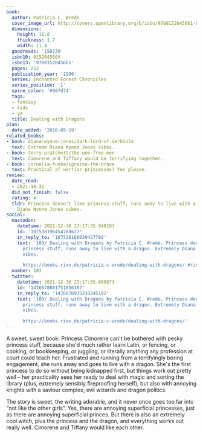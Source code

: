 ```yaml
---
book:
  author: Patricia C. Wrede
  cover_image_url: http://covers.openlibrary.org/b/isbn/9780152045661-L.jpg
  dimensions:
    height: 18.0
    thickness: 1.7
    width: 11.4
  goodreads: '150739'
  isbn10: 015204566X
  isbn13: '9780152045661'
  pages: 212
  publication_year: '1990'
  series: Enchanted Forest Chronicles
  series_position: '1'
  spine_color: '#987d74'
  tags:
  - fantasy
  - kids
  - ya
  title: Dealing with Dragons
plan:
  date_added: '2016-05-19'
related_books:
- book: diana-wynne-jones/dark-lord-of-derkholm
  text: Extreme Diana Wynne Jones vibes.
- book: terry-pratchett/the-wee-free-men
  text: Cimorene and Tiffany would be terrifying together.
- book: cornelia-funke/igraine-the-brave
  text: Practical af warrior princesses? Yes please.
review:
  date_read:
  - 2021-10-31
  did_not_finish: false
  rating: 4
  tldr: Princess doesn't like princess stuff, runs away to live with a dragon. Extremely
    Diana Wynne Jones vibes.
social:
  mastodon:
    datetime: 2021-12-30 23:17:35.948183
    id: '107538196454788677'
    in_reply_to: '107538166039427780'
    text: '103/ Dealing with Dragons by Patricia C. Wrede. Princess doesn''t like
      princess stuff, runs away to live with a dragon. Extremely Diana Wynne Jones
      vibes.

      https://books.rixx.de/patricia-c-wrede/dealing-with-dragons/ #rixxReads'
  number: 103
  twitter:
    datetime: 2021-12-30 23:17:35.668673
    id: '1476678881751056387'
    in_reply_to: '1476676935233245192'
    text: '103/ Dealing with Dragons by Patricia C. Wrede. Princess doesn''t like
      princess stuff, runs away to live with a dragon. Extremely Diana Wynne Jones
      vibes.

      https://books.rixx.de/patricia-c-wrede/dealing-with-dragons/'
---
```


A sweet, sweet book: Princess Cimorene can't be bothered with pesky princess stuff, because she'd much rather learn
Latin, or fencing, or cooking, or bookkeeping, or juggling, or literally anything any profession at court could teach
her. Frustrated and running from a terrifyingly boring engagement,  she runs away and goes to live with a dragon. She's
the first princess to do so without being kidnapped first, but things work out pretty well – her practicality sees her
ready to deal with magic and sorting the library (plus, extremely sensibly fireproofing herself), but also with annoying
knights with a saviour complex, evil wizards and dragon politics.

The story is sweet, the writing adorable, and it never once goes too far into “not like the other girls”. Yes, there are
annoying superficial princesses, just as there are annoying superficial princes. But there is also an extremely cool
witch, plus the princess and the dragon, and everything works out really well. Cimorene and Tiffany would like each
other.
